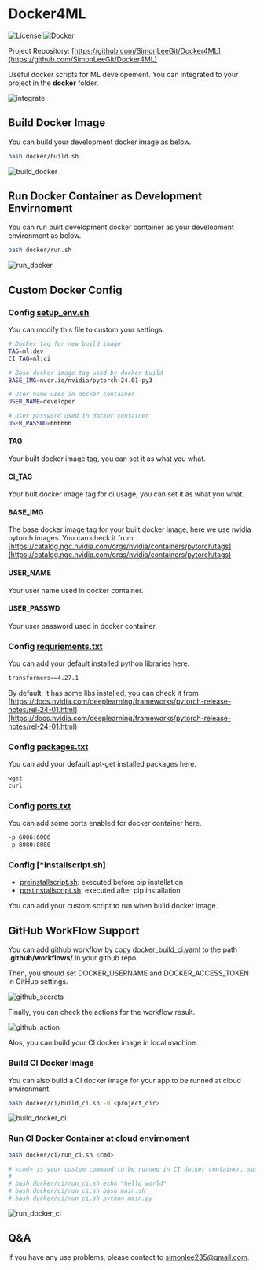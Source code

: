 # Docker4ML

[![License](https://img.shields.io/badge/License-MIT-yellow)](https://github.com/SimonLeeGit/Docker4ML/blob/main/LICENSE)
![Docker](https://img.shields.io/badge/docker-gray?logo=docker)

Project Repository: [https://github.com/SimonLeeGit/Docker4ML](https://github.com/SimonLeeGit/Docker4ML)

Useful docker scripts for ML developement. You can integrated to your project in the **docker** folder.

![integrate](./doc/integrate.png)

## Build Docker Image

You can build your development docker image as below.

```bash
bash docker/build.sh
```

![build_docker](./doc/build_docker.png)

## Run Docker Container as Development Envirnoment

You can run built development docker container as your development environment as below.

```bash
bash docker/run.sh
```

![run_docker](./doc/run_docker.png)

## Custom Docker Config

### Config [setup_env.sh](./conf/setup_env.sh)

You can modify this file to custom your settings.

```bash
# Docker tag for new build image
TAG=ml:dev
CI_TAG=ml:ci

# Base docker image tag used by docker build
BASE_IMG=nvcr.io/nvidia/pytorch:24.01-py3

# User name used in docker container
USER_NAME=developer

# User password used in docker container
USER_PASSWD=666666
```

#### TAG

Your built docker image tag, you can set it as what you what.

#### CI_TAG

Your bult docker image tag for ci usage, you can set it as what you what.

#### BASE_IMG

The base docker image tag for your built docker image, here we use nvidia pytorch images.
You can check it from [https://catalog.ngc.nvidia.com/orgs/nvidia/containers/pytorch/tags](https://catalog.ngc.nvidia.com/orgs/nvidia/containers/pytorch/tags)

#### USER_NAME

Your user name used in docker container.

#### USER_PASSWD

Your user password used in docker container.

### Config [requriements.txt](./conf/requirements.txt)

You can add your default installed python libraries here.

```txt
transformers==4.27.1
```

By default, it has some libs installed, you can check it from [https://docs.nvidia.com/deeplearning/frameworks/pytorch-release-notes/rel-24-01.html](https://docs.nvidia.com/deeplearning/frameworks/pytorch-release-notes/rel-24-01.html)

### Config [packages.txt](./conf/packages.txt)

You can add your default apt-get installed packages here.

```txt
wget
curl
```

### Config [ports.txt](./conf/ports.txt)

You can add some ports enabled for docker container here.

```txt
-p 6006:6006
-p 8080:8080
```

### Config [*installscript.sh]

- [preinstallscript.sh](./conf/preinstallscript.sh): executed before pip installation
- [postinstallscript.sh](./conf/postinstallscript.sh): executed after pip installation

You can add your custom script to run when build docker image.

## GitHub WorkFlow Support

You can add github workflow by copy [docker_build_ci.yaml](./docker_build_ci.yml) to the path **.github/workflows/** in your github repo.

Then, you should set DOCKER_USERNAME and DOCKER_ACCESS_TOKEN in GitHub settings.

![github_secrets](./doc/github_secrets.png)

Finally, you can check the actions for the workflow result.

![github_action](./doc/github_action.png)

Alos, you can build your CI docker image in local machine.

### Build CI Docker Image

You can also build a CI docker image for your app to be runned at cloud environment.

```bash
bash docker/ci/build_ci.sh -d <project_dir>
```

![build_docker_ci](./doc/build_docker_ci.png)

### Run CI Docker Container at cloud envirnoment

```bash
bash docker/ci/run_ci.sh <cmd>

# <cmd> is your custom command to be runned in CI docker container, such as:
#
# bash docker/ci/run_ci.sh echo "hello world"
# bash docker/ci/run_ci.sh bash main.sh
# bash docker/ci/run_ci.sh python main.py
```

![run_docker_ci](./doc/run_docker_ci.png)

## Q&A

If you have any use problems, please contact to <simonlee235@gmail.com>.
